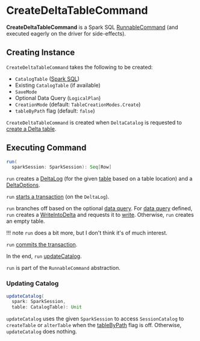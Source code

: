 # CreateDeltaTableCommand

**CreateDeltaTableCommand** is a Spark SQL [RunnableCommand](https://jaceklaskowski.github.io/mastering-spark-sql-book/logical-operators/RunnableCommand/) (and executed eagerly on the driver for side-effects).

## Creating Instance

`CreateDeltaTableCommand` takes the following to be created:

* <span id="table"> `CatalogTable` ([Spark SQL](https://jaceklaskowski.github.io/mastering-spark-sql-book/spark-sql-CatalogTable/))
* <span id="existingTableOpt"> Existing `CatalogTable` (if available)
* <span id="mode"> `SaveMode`
* <span id="query"> Optional Data Query (`LogicalPlan`)
* <span id="operation"> `CreationMode` (default: `TableCreationModes.Create`)
* <span id="tableByPath"> `tableByPath` flag (default: `false`)

`CreateDeltaTableCommand` is created when `DeltaCatalog` is requested to [create a Delta table](../DeltaCatalog.md#createDeltaTable).

## <span id="run"> Executing Command

```scala
run(
  sparkSession: SparkSession): Seq[Row]
```

`run` creates a [DeltaLog](../DeltaLog.md#forTable) (for the given [table](#table) based on a table location) and a [DeltaOptions](../DeltaOptions.md).

`run` [starts a transaction](../DeltaLog.md#startTransaction) (on the `DeltaLog`).

`run` branches off based on the optional [data query](#query). For [data query](#query) defined, `run` creates a [WriteIntoDelta](WriteIntoDelta.md) and requests it to [write](WriteIntoDelta.md#write). Otherwise, `run` creates an empty table.

!!! note
    `run` does a bit more, but I don't think it's of much interest.

`run` [commits the transaction](../DeltaLog.md#commit).

In the end, `run` [updateCatalog](#updateCatalog).

`run` is part of the `RunnableCommand` abstraction.

### <span id="updateCatalog"> Updating Catalog

```scala
updateCatalog(
  spark: SparkSession,
  table: CatalogTable): Unit
```

`updateCatalog` uses the given `SparkSession` to access `SessionCatalog` to `createTable` or `alterTable` when the [tableByPath](#tableByPath) flag is off. Otherwise, `updateCatalog` does nothing.
